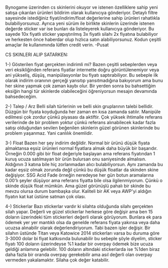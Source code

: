 Bynogame üzerinden cs skinlerini okuyor ve istenen özelliklere sahip yeni satışa çıkarılan ürünleri bildirim olarak kullanıcıya gönderiyor. Detaylı filtre sayesinde istediğiniz fiyat/indirim/float değerlerine sahip ürünleri rahatlıkla bulabiliyorsunuz. Ayrıca yeni sürüm ile birlikte skinlerin üzerinde istenen değerde sticker var ise bunları da listeleyerek kullanıcıya gönderiyor. Bu sayede 10x fiyatlı sticker yapıştırılmış 3x fiyatlı silahı 2x fiyatına bulabiliyor ve herkesten önce haberdar olup hızlıca satın alabiliyorsunuz. Kodun çeşitli amaçlar ile kullanımında lütfen credit verin.
-Pusat


CS SKINLERI ALIP SATARKEN:

1-) Gösterilen fiyat gerçekten indirimli mi?
Bazen çeşitli sebeplerden veya veri eksikliğinden referans fiyatlar internette doğru görüntülenemiyor veya ani yükseliş, düşüş, manipülasyonlar bu fiyatı saptırabiliyor. Bu sebeple ilk olarak indirim oranının gerçeği yansıtıp yansıtmadığına bakıyorum ama bunu her skine yapmak çok zaman kaybı olur. Bir yerden sonra bu bahsettiğim eksiğin hangi tür skinlerde olabileceğini öğreniyorsun mesajın devamında bahsedeceğim.

2-) Talep / Arz
Belli silah türlerinin ve belli skin gruplarının talebi bellidir. Düzgün bir fiyata koyduğunda her zaman en kısa zamanda satılır. Manipüle edilmesi çok zordur çünkü piyasası da aktiftir. Çok yüksek ihtimalle referans verilerinde de bir problem yoktur çünkü referans alınabilecek kadar fazla satışı olduğundan sevilen beğenilen skinlerin güzel görünen skinlerinde bu problem yaşanmaz. Yani canlılık önemlidir.

3-) Float
Bazen her şey indirim değildir. Normal bir ürünü düşük fiyata almaktansa eşsiz ürünleri normal fiyatlara almak daha büyük bir başarıdır. Örneğin 0.000 gibi bir float değeriyle başlayan ama referans fiyatından 1 kuruş ucuza satılmayan bir ürün bulursan onu saniyesinde almalısın. Aldığının 3 katına bile hiç zorlanmadan alıcı bulabiliyorsun. Aynı zamanda bu kadar eşsiz olmak zorunda değil çünkü bu düşük floatlar da skinden skine değişiyor. SSG Acid Fade örneğin neredeyse her gün botun aramalarına 0.00'lı şeyler düşüyor ama referans fiyatta bile olsa ilgilenmiyorum. Çünkü o skinde düşük float mümkün. Ama güzel görünüşlü pahalı bir skinde bu mevzu olursa durum bambaşka olur. Kaliteli bir AK veya AWP'yi aldığın fiyatın kat kat üstüne satman çok olası.

4-) Stickerlar
Bazı stickerlar vardır ki silahta olduğunda silahı gerçekten silah yapar. Değerli ve güzel stickerlar herkese göre değişir ama ben 15 doların üzerindeki tüm stickerleri değerli olarak görüyorum. Bunlara ek para ödemek yer yer mantıklı olsa da genelde referans fiyata yakınsa veya daha ucuzsa alınabilir olarak değerlendiriyorum. Tabi bazen işler değişir. Bir silahın üstünde Titan veya Katowice 2014 stickerları varsa bu duruma göre 3-3000 dolar bi fiyat katkısında bulunabilir bu sebeple şöyle diyelim, sticker fiyatı 100 doların üzerindeyse %1 kadar bir overpay ödemek bize ucuza geldiği anlamına gelebilir. 100 doların altındaki stickerlarda ise %1den biraz daha fazla bir oranda overpay gerekebilir ama asıl değerli olan overpay vermeden yakalamaktır. Silaha çok değer katabilir.
